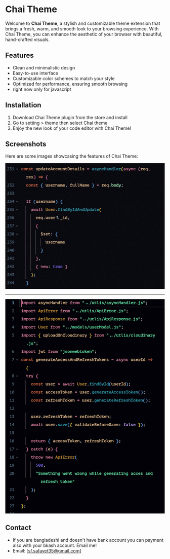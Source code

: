 # Chai Theme

Welcome to **Chai Theme**, a stylish and customizable theme extension that brings a fresh, warm, and smooth look to your browsing experience. With Chai Theme, you can enhance the aesthetic of your browser with beautiful, hand-crafted visuals.

## Features

- Clean and minimalistic design
- Easy-to-use interface
- Customizable color schemes to match your style
- Optimized for performance, ensuring smooth browsing
- right now only for javascript

## Installation

1. Download Chai Theme plugin from the store and install
2. Go to setting > theme then select Chai theme
3. Enjoy the new look of your code editor with Chai Theme!

## Screenshots

Here are some images showcasing the features of Chai Theme:

![screenshot](https://raw.githubusercontent.com/safayet35/chai-theme/refs/heads/main/img1.jpg?token=GHSAT0AAAAAAC5FERQQV2Q4IUTZVPHBHKYEZ4XMFIQ)

---

![screenshot](https://raw.githubusercontent.com/safayet35/chai-theme/refs/heads/main/img2.jpg?token=GHSAT0AAAAAAC5FERQQLNM22QLWQM5E2XSMZ4XMF4Q)

## Contact

- If you are bangladeshi and doesn't have bank account you can payment also with your bkash account. Email me!
- Email: [sf.safayet35@gmail.com]
